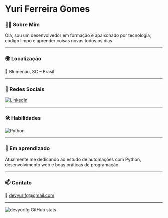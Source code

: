 # Yuri Ferreira Gomes

### 👨‍💻 Sobre Mim  
Olá, sou um desenvolvedor em formação e apaixonado por tecnologia, código limpo e aprender coisas novas todos os dias.

---

### 🌍 Localização  
📍 Blumenau, SC – Brasil

---

### 💼 Redes Sociais  
[![LinkedIn](https://img.shields.io/badge/LinkedIn-blue?style=flat&logo=linkedin)](https://www.linkedin.com/in/yuri-ferreira-gomes-679098331/)

---

### 🛠️ Habilidades

![Python](https://img.shields.io/badge/Python-3776AB?style=flat&logo=python&logoColor=white)

---

### 🚀 Em aprendizado  
Atualmente me dedicando ao estudo de automações com Python, desenvolvimento web e boas práticas de programação.

---

### 📫 Contato  
📧 devyurifg@gmail.com

---


![devyurifg GitHub stats](https://github-readme-stats.vercel.app/api?username=devyurifg&show_icons=true&theme=radical)
